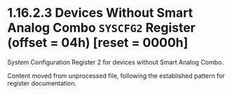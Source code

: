 # 1.16.2.3 Devices Without Smart Analog Combo `SYSCFG2` Register (offset = 04h) [reset = 0000h]

System Configuration Register 2 for devices without Smart Analog Combo.

Content moved from unprocessed file, following the established pattern for register documentation.
